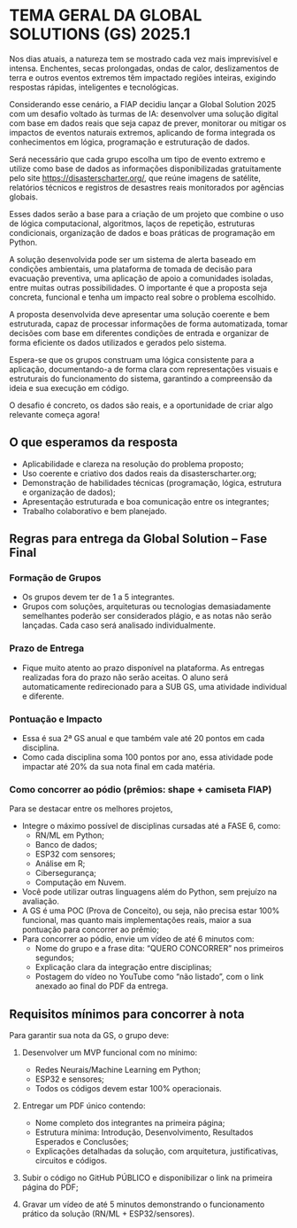 # TEMA GERAL DA GLOBAL SOLUTIONS (GS) 2025.1

Nos dias atuais, a natureza tem se mostrado cada vez mais imprevisível e intensa. Enchentes, secas prolongadas, ondas de calor, deslizamentos de terra e outros eventos extremos têm impactado regiões inteiras, exigindo respostas rápidas, inteligentes e tecnológicas.

Considerando esse cenário, a FIAP decidiu lançar a Global Solution 2025 com um desafio voltado às turmas de IA: desenvolver uma solução digital com base em dados reais que seja capaz de prever, monitorar ou mitigar os impactos de eventos naturais extremos, aplicando de forma integrada os conhecimentos em lógica, programação e estruturação de dados.

Será necessário que cada grupo escolha um tipo de evento extremo e utilize como base de dados as informações disponibilizadas gratuitamente pelo site <https://disasterscharter.org/>, que reúne imagens de satélite, relatórios técnicos e registros de desastres reais monitorados por agências globais.

Esses dados serão a base para a criação de um projeto que combine o uso de lógica computacional, algoritmos, laços de repetição, estruturas condicionais, organização de dados e boas práticas de programação em Python.

A solução desenvolvida pode ser um sistema de alerta baseado em condições ambientais, uma plataforma de tomada de decisão para evacuação preventiva, uma aplicação de apoio a comunidades isoladas, entre muitas outras possibilidades. O importante é que a proposta seja concreta, funcional e tenha um impacto real sobre o problema escolhido.

A proposta desenvolvida deve apresentar uma solução coerente e bem estruturada, capaz de processar informações de forma automatizada, tomar decisões com base em diferentes condições de entrada e organizar de forma eficiente os dados utilizados e gerados pelo sistema.

Espera-se que os grupos construam uma lógica consistente para a aplicação, documentando-a de forma clara com representações visuais e estruturais do funcionamento do sistema, garantindo a compreensão da ideia e sua execução em código.

O desafio é concreto, os dados são reais, e a oportunidade de criar algo relevante começa agora!

## O que esperamos da resposta

- Aplicabilidade e clareza na resolução do problema proposto;
- Uso coerente e criativo dos dados reais da disasterscharter.org;
- Demonstração de habilidades técnicas (programação, lógica, estrutura e organização de dados);
- Apresentação estruturada e boa comunicação entre os integrantes;
- Trabalho colaborativo e bem planejado.

## Regras para entrega da Global Solution – Fase Final

### Formação de Grupos

- Os grupos devem ter de 1 a 5 integrantes.
- Grupos com soluções, arquiteturas ou tecnologias demasiadamente semelhantes poderão ser considerados plágio, e as notas não serão lançadas. Cada caso será analisado individualmente.

### Prazo de Entrega

- Fique muito atento ao prazo disponível na plataforma. As entregas realizadas fora do prazo não serão aceitas. O aluno será automaticamente redirecionado para a SUB GS, uma atividade individual e diferente.

### Pontuação e Impacto

- Essa é sua 2ª GS anual e que também vale até 20 pontos em cada disciplina.
- Como cada disciplina soma 100 pontos por ano, essa atividade pode impactar até 20% da sua nota final em cada matéria.

### Como concorrer ao pódio (prêmios: shape + camiseta FIAP)

Para se destacar entre os melhores projetos,

- Integre o máximo possível de disciplinas cursadas até a FASE 6, como:
  - RN/ML em Python;
  - Banco de dados;
  - ESP32 com sensores;
  - Análise em R;
  - Cibersegurança;
  - Computação em Nuvem.
- Você pode utilizar outras linguagens além do Python, sem prejuízo na avaliação.
- A GS é uma POC (Prova de Conceito), ou seja, não precisa estar 100% funcional, mas quanto mais implementações reais, maior a sua pontuação para concorrer ao prêmio;
- Para concorrer ao pódio, envie um vídeo de até 6 minutos com:
  - Nome do grupo e a frase dita: “QUERO CONCORRER” nos primeiros segundos;
  - Explicação clara da integração entre disciplinas;
  - Postagem do vídeo no YouTube como “não listado”, com o link anexado ao final do PDF da entrega.

## Requisitos mínimos para concorrer à nota

Para garantir sua nota da GS, o grupo deve:

1. Desenvolver um MVP funcional com no mínimo:
   - Redes Neurais/Machine Learning em Python;
   - ESP32 e sensores;
   - Todos os códigos devem estar 100% operacionais.

2. Entregar um PDF único contendo:
   - Nome completo dos integrantes na primeira página;
   - Estrutura mínima: Introdução, Desenvolvimento, Resultados Esperados e Conclusões;
   - Explicações detalhadas da solução, com arquitetura, justificativas, circuitos e códigos.

3. Subir o código no GitHub PÚBLICO e disponibilizar o link na primeira página do PDF;

4. Gravar um vídeo de até 5 minutos demonstrando o funcionamento prático da solução (RN/ML + ESP32/sensores).
